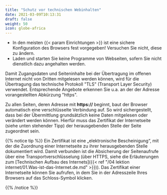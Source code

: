 ```yaml
---
title: "Schutz vor technischen Webinhalten"
date: 2021-03-09T10:13:31
draft: false
weight: 50
icon: globe-africa
---
```

- In den meisten {{< param Einrichtungen >}} ist eine sichere Konfiguration des Browsers fest vorgegeben! Versuchen Sie nicht, diese zu ändern.
- Laden und starten Sie keine Programme von Webseiten, sofern Sie nicht dienstlich dazu angehalten werden.

Damit Zugangsdaten und Seiteninhalte bei der Übertragung im offenen Internet nicht von Dritten mitgelesen werden können, wird für die Übertragung das technische Protokoll "TLS" (Transport Layer Security) verwendet. Entsprechende Angebote erkennen Sie u.a. an der der Adresse vorangestellten Abkürzung "https".

Zu allen Seiten, deren Adresse mit **https://** beginnt, baut der Browser automatisch eine verschlüsselte Verbindung auf. So wird sichergestellt, dass bei der Übermittlung grundsätzlich keine Daten mitgelesen oder verändert werden können. Hierfür muss das Zertifikat der Internetseite (siehe unten stehender Tipp) der herausgebenden Stelle der Seite zugeordnet sein.

{{% notice tip %}}
Ein Zertifikat ist eine „elektronische Bescheinigung“, mit der die Zuordnung  einer Internetseite zu ihrer herausgebenden Stelle dokumentiert wird. Damit verbunden ist die Absicherung der Seitenaufrufe über eine Transportverschlüsselung (über HTTPS, siehe die Erläuterungen zum [Technischen Aufbau des Internets]({{< ref "/04 lektion internet/01.Was-ist-das-Internet.de.md" >}})).
Das Zertifikat einer Internetseite können Sie aufrufen, in dem Sie in der Adresszeile Ihres Browsers auf das Schloss-Symbol klicken.

{{% /notice %}}